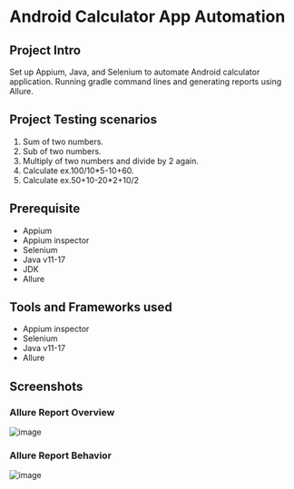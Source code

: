 # Android Calculator App Automation

## Project Intro
Set up Appium, Java, and Selenium to automate Android calculator application.
Running gradle command lines and generating reports using Allure.

## Project Testing scenarios
1. Sum of two numbers.
2. Sub of two numbers.
3. Multiply of two numbers and divide by 2 again.
4. Calculate ex.100/10*5-10+60.
5. Calculate ex.50+10-20*2+10/2

## Prerequisite
- Appium
- Appium inspector
- Selenium
- Java v11-17
- JDK
- Allure

## Tools and Frameworks used
- Appium inspector
- Selenium
- Java v11-17
- Allure

## Screenshots
### Allure Report Overview
![image](https://github.com/hasan-sagar/Android-Calculation-App-Automation/assets/61242766/b290c477-c8cc-4b9c-b22b-63ced91bacd5)
### Allure Report Behavior
![image](https://github.com/hasan-sagar/Android-Calculation-App-Automation/assets/61242766/1a378bc8-b20f-4a14-8c92-36a4b93ca456)

